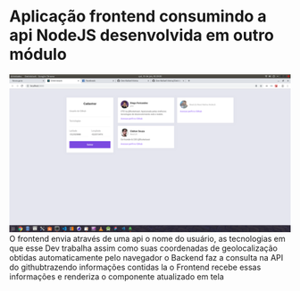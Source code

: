 # Aplicação frontend consumindo a api NodeJS desenvolvida em outro módulo
![frontend](https://github.com/Dev-Rafael-Vieira/Oministack10_ReactWeb/blob/master/src/img/Captura%20de%20tela%20de%202020-01-23%2002-29-03.png)
 O frontend envia através de uma api o nome do usuário, as tecnologias em que esse Dev trabalha assim como suas coordenadas de geolocalização obtidas automaticamente pelo navegador o Backend faz a consulta na API do githubtrazendo informações contidas la o Frontend recebe essas informações e renderiza o componente atualizado em tela
